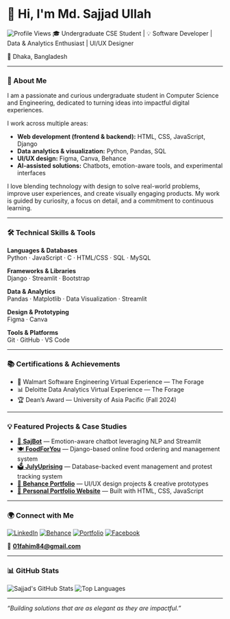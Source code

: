 # 👋 Hi, I'm Md. Sajjad Ullah
![Profile Views](https://komarev.com/ghpvc/?username=MdSajjadUllah&color=blue)
🎓 Undergraduate CSE Student | 💡 Software Developer | Data & Analytics Enthusiast | UI/UX Designer

📍 Dhaka, Bangladesh

---

### 🧭 About Me

I am a passionate and curious undergraduate student in Computer Science and Engineering, dedicated to turning ideas into impactful digital experiences.

I work across multiple areas:
- **Web development (frontend & backend):** HTML, CSS, JavaScript, Django
- **Data analytics & visualization:** Python, Pandas, SQL
- **UI/UX design:** Figma, Canva, Behance
- **AI-assisted solutions:** Chatbots, emotion-aware tools, and experimental interfaces

I love blending technology with design to solve real-world problems, improve user experiences, and create visually engaging products. My work is guided by curiosity, a focus on detail, and a commitment to continuous learning.

---

### 🛠️ Technical Skills & Tools

**Languages & Databases**  
Python · JavaScript · C · HTML/CSS · SQL · MySQL

**Frameworks & Libraries**  
Django · Streamlit · Bootstrap

**Data & Analytics**  
Pandas · Matplotlib · Data Visualization · Streamlit

**Design & Prototyping**  
Figma · Canva

**Tools & Platforms**  
Git · GitHub · VS Code 

---

### 📚 Certifications & Achievements

- 🏢 Walmart Software Engineering Virtual Experience — The Forage
- 📊 Deloitte Data Analytics Virtual Experience — The Forage
- 🏆 Dean’s Award — University of Asia Pacific (Fall 2024)

---

### 💡 Featured Projects & Case Studies

- [🤖 **SajBot**](https://github.com/MdSajjadUllah/SajBot-The-Emotion-Whisperer) — Emotion-aware chatbot leveraging NLP and Streamlit
- [🍽️ **FoodForYou**](https://github.com/MdSajjadUllah/FoodForYou) — Django-based online food ordering and management system
- [🗳️ **JulyUprising**](https://github.com/MdSajjadUllah/DatabaseProject-JulyUprisingSystem) — Database-backed event management and protest tracking system
- [🎨 **Behance Portfolio**](https://www.behance.net/mdfahimbiswas1) — UI/UX design projects & creative prototypes
- [💼 **Personal Portfolio Website**](https://mdsajjadullah.github.io/) — Built with HTML, CSS, JavaScript

---

### 🌍 Connect with Me

[![LinkedIn](https://img.shields.io/badge/LinkedIn-blue?logo=linkedin&logoColor=white)](https://www.linkedin.com/in/md-sajjad-ullah-1b1a0a213)
[![Behance](https://img.shields.io/badge/Behance-0057ff?logo=behance&logoColor=white)](https://www.behance.net/mdfahimbiswas1)
[![Portfolio](https://img.shields.io/badge/Portfolio-000?logo=vercel&logoColor=white)](https://mdsajjadullah.github.io/)
[![Facebook](https://img.shields.io/badge/Facebook-1877F2?logo=facebook&logoColor=white)](https://www.facebook.com/share/1Wjpv76aiB/?mibextid=wwXIfr)

📧 **01fahim84@gmail.com**

---

### 📊 GitHub Stats

![Sajjad's GitHub Stats](https://github-readme-stats.vercel.app/api?username=MdSajjadUllah&show_icons=true&theme=github_dark)
![Top Languages](https://github-readme-stats.vercel.app/api/top-langs/?username=MdSajjadUllah&layout=compact&theme=github_dark)

---

_“Building solutions that are as elegant as they are impactful.”_
